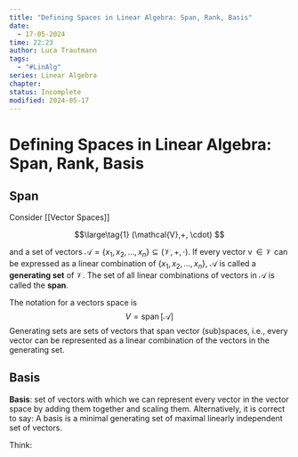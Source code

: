 ```yaml
---
title: "Defining Spaces in Linear Algebra: Span, Rank, Basis"
date:
  - 17-05-2024
time: 22:23
author: Luca Trautmann
tags:
  - "#LinAlg"
series: Linear Algebra
chapter: 
status: Incomplete
modified: 2024-05-17
---
```

# Defining Spaces in Linear Algebra: Span, Rank, Basis
## Span
Consider [[Vector Spaces]]

$$\large\tag{1}
(\mathcal{V},+, \cdot)
$$

and a set of vectors $\mathcal{A}=\{x_{1}, x_{2},\dots, x_{n}\} \subseteq (\mathcal{V},+, \cdot)$. If every vector $\operatorname{v} \in \mathcal{V}$ can be expressed as a linear combination of $\{x_{1}, x_{2},\dots, x_{n}\}$, $\mathcal{A}$ is called a __generating set__ of $\mathcal{V}$. The set of all linear combinations of vectors in $\mathcal{A}$ is called the __span__. 

The notation for a vectors space is
$$
V=\operatorname{span}[\mathcal{A}]
$$
Generating sets are sets of vectors that span vector (sub)spaces, i.e., every vector can be represented as a linear combination of the vectors in the generating set. 


## Basis

**Basis**: set of vectors with which we can represent every vector in the vector space by adding them together and scaling them. Alternatively, it is correct to say: A basis is a minimal generating set of maximal linearly independent set of vectors.

Think:


